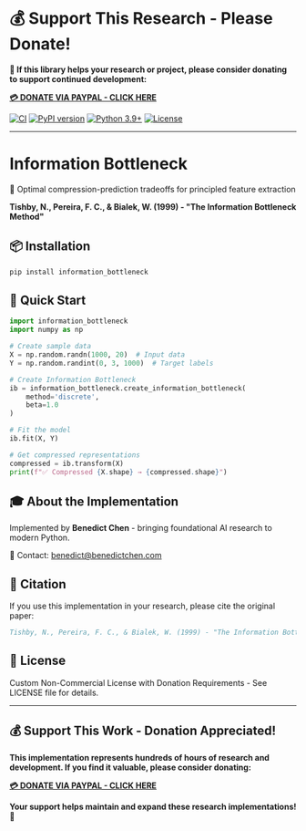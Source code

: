 # 💰 Support This Research - Please Donate!

**🙏 If this library helps your research or project, please consider donating to support continued development:**

**[💳 DONATE VIA PAYPAL - CLICK HERE](https://www.paypal.com/cgi-bin/webscr?cmd=_s-xclick&hosted_button_id=WXQKYYKPHWXHS)**

[![CI](https://github.com/benedictchen/information-bottleneck/workflows/CI/badge.svg)](https://github.com/benedictchen/information-bottleneck/actions)
[![PyPI version](https://badge.fury.io/py/information_bottleneck.svg)](https://badge.fury.io/py/information_bottleneck)
[![Python 3.9+](https://img.shields.io/badge/python-3.9+-blue.svg)](https://www.python.org/downloads/)
[![License](https://img.shields.io/badge/license-Custom%20Non--Commercial-red.svg)](LICENSE)

---

# Information Bottleneck

🌟 Optimal compression-prediction tradeoffs for principled feature extraction

**Tishby, N., Pereira, F. C., & Bialek, W. (1999) - "The Information Bottleneck Method"**

## 📦 Installation

```bash
pip install information_bottleneck
```

## 🚀 Quick Start

```python
import information_bottleneck
import numpy as np

# Create sample data
X = np.random.randn(1000, 20)  # Input data
Y = np.random.randint(0, 3, 1000)  # Target labels

# Create Information Bottleneck
ib = information_bottleneck.create_information_bottleneck(
    method='discrete',
    beta=1.0
)

# Fit the model
ib.fit(X, Y)

# Get compressed representations
compressed = ib.transform(X)
print(f"✅ Compressed {X.shape} → {compressed.shape}")
```

## 🎓 About the Implementation

Implemented by **Benedict Chen** - bringing foundational AI research to modern Python.

📧 Contact: benedict@benedictchen.com

## 📖 Citation

If you use this implementation in your research, please cite the original paper:

```bibtex
Tishby, N., Pereira, F. C., & Bialek, W. (1999) - "The Information Bottleneck Method"
```

## 📜 License

Custom Non-Commercial License with Donation Requirements - See LICENSE file for details.

---

## 💰 Support This Work - Donation Appreciated!

**This implementation represents hundreds of hours of research and development. If you find it valuable, please consider donating:**

**[💳 DONATE VIA PAYPAL - CLICK HERE](https://www.paypal.com/cgi-bin/webscr?cmd=_s-xclick&hosted_button_id=WXQKYYKPHWXHS)**

**Your support helps maintain and expand these research implementations! 🙏**